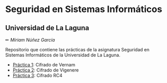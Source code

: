 # Seguridad en Sistemas Informáticos
## Universidad de La Laguna

✏ *Míriam Núñez García*

Repositorio que contiene las prácticas de la asignatura Seguridad en Sistemas Informáticos de la Universidad de La Laguna.

- [Práctica 1](vernam): Cifrado de Vernam
- [Práctica 2](vigenere): Cifrado de Vigenere
- [Práctica 3](rc4): Cifrado RC4